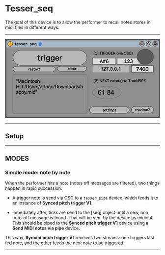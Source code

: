 # Tesser_seq

The goal of this device is to allow the performer to recall notes stores in midi files in different ways.

---

![img/gui.png](img/gui.png)

---

## Setup


---

## MODES

### Simple mode: note by note

When the performer hits a note (notes off messages are filtered), two things happen in rapid succession:

* A trigger note is send via OSC to a `tesser_pipe` device, which feeds it to an instance of **Synced pitch trigger V1**.

* Inmediately after, ticks are send to the [seq] object until a new, non note-off message is found. That will be sent by the device as midiout. This should be piped to the **Synced pitch trigger V1** device using a **Send MIDI notes via pipe** device.

This way, **Synced pitch trigger V1** receives two streams: one triggers last fed note, and the other feeds the next note to be triggered.

---